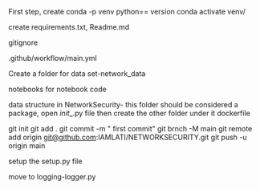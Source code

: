 First step, create conda -p venv python== version
conda activate venv/

create requirements.txt, Readme.md

gitignore

.github/workflow/main.yml

Create a folder for data set-network_data

notebooks for notebook code

data structure in NetworkSecurity- this folder should be considered a package, open _init__.py file 
then create the other folder under it 
dockerfile

git init
git add .
git commit -m " first commit"
git brnch -M main
git remote add origin git@github.com:IAMLATI/NETWORKSECURITY.git
git push -u origin main

setup the setup.py file

move to logging-logger.py